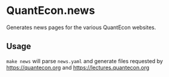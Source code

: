 # QuantEcon.news

Generates news pages for the various QuantEcon websites.

## Usage

``make news`` will parse ``news.yaml`` and generate files requested by https://quantecon.org and https://lectures.quantecon.org